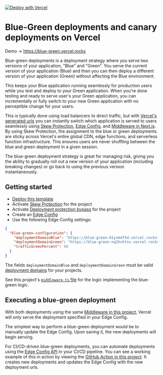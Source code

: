 [![Deploy with Vercel](https://vercel.com/button)](https://vercel.com/new/clone?repository-url=https%3A%2F%2Fgithub.com%2Fvercel-labs%2Fblue-green&project-name=blue-gree-on-vercel&repository-name=blue-gree-on-vercel&demo-title=Blue-Green%20deployments%20on%20Vercel&demo-description=See%20how%20Vercel's%20Skew%20Protection%20feature%20enables%20production-ready%20blue-green%20deployments%20with%20just%20a%20few%20lines%20of%20code.&demo-url=https%3A%2F%2Fblue-green.vercel.rocks&demo-image=https%3A%2F%2Fvercel.com%2F_next%2Fimage%3Furl%3Dhttps%253A%252F%252Fimages.ctfassets.net%252Fe5382hct74si%252F4xnSnpCnkYCw6ZzZcCXVVv%252F5e0c6666fe0b9583f42e84d5493b75a5%252Fblue-green.png%26w%3D3840%26q%3D75%26dpl%3Ddpl_8ZzCwcUW4b6UdGfjetyMvumYaoqS)

# Blue-Green deployments and canary deployments on Vercel

Demo → https://blue-green.vercel.rocks

Blue-green deployments is a deployment strategy where you serve two versions of your application, "Blue" and "Green". You serve the current version of your application (Blue) and then you can then deploy a different version of your application (Green) without affecting the Blue environment.

This keeps your Blue application running seamlessly for production users while you test and deploy to your Green application. When you're done testing and ready to serve user's your Green application, you can incrementally or fully switch to your new Green application with no perceptible change for your users.

This is typically done using load balancers to direct traffic, but with [Vercel's generated urls](https://vercel.com/docs/deployments/generated-urls) you can instantly switch which application is served to users seamlessly using [Skew Protection](https://vercel.com/docs/deployments/skew-protection), [Edge Config](https://vercel.com/docs/storage/edge-config), and [Middleware in Next.js](https://nextjs.org/docs/app/building-your-application/routing/middleware). By using Skew Protection, the assignment to the blue or green deployments are sticky across Vercel's entire global CDN, edge functions, and serverless function infrastructure. This ensures users are never shuffling between the blue and green deployment in a given session.

The blue-green deployment strategy is great for managing risk, giving you the ability to gradually roll out a new version of your application (including breaking changes) or go back to using the previous version instantaneously.

## Getting started

- [Deploy this template](https://vercel.com/templates/next.js/blue-green-deployments-vercel)
- Activate [Skew Protection](https://vercel.com/docs/deployments/skew-protection) for the project
- Activate [Deployment protection bypass](https://vercel.com/docs/security/deployment-protection/methods-to-bypass-deployment-protection/protection-bypass-automation) for the project
- Create an [Edge Config](https://vercel.com/docs/storage/edge-config)
- Use the following Edge Config settings:

```json
{
  "blue-green-configuration": {
    "deploymentDomainBlue": "https://blue-green-61yvm4f5d.vercel.rocks",
    "deploymentDomainGreen": "https://blue-green-nq2hvhtsv.vercel.rocks",
    "trafficGreenPercent": 50
  }
}
```

The fields `deploymentDomainBlue` and `deploymentDomainGreen` must be valid [deployment domains](https://vercel.com/docs/deployments/generated-urls) for your projects.

See this project's [`middleware.ts` file](middleware.ts) for the logic implementing the blue-green logic.

## Executing a blue-green deployment

With both deployments using the same [Middleware in this project](middleware.ts), Vercel will only serve the deployment specified in your Edge Config.

The simplest way to perform a blue-green deployment would be to manually update the Edge Config. Upon saving it, the new deployments will begin serving.

For CI/CD-driven blue-green deployments, you can automate deployments using the [Edge Config API](https://vercel.com/docs/storage/edge-config/vercel-api#update-your-edge-config-items) in your CI/CD pipeline. You can see a working example of this in action by viewing the [GitHub Action in this project](.github/workflows/cron-blue-green-deploy.yml). It creates new deployments and updates the Edge Config with the new deployment urls.
